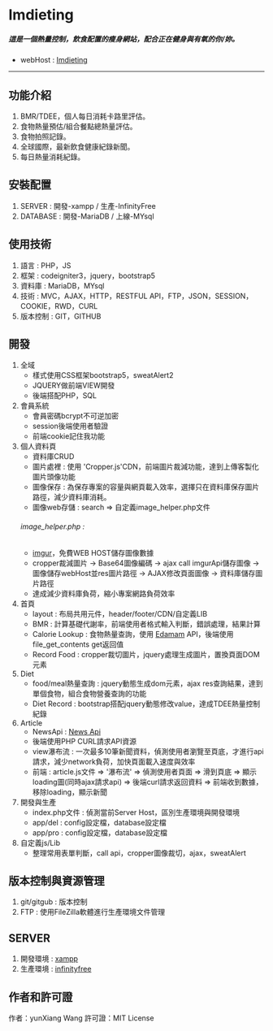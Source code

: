# Imdieting
##### 這是一個熱量控制，飲食配置的瘦身網站，配合正在健身與有氧的你/妳。
- webHost : [Imdieting](http://iamdieting.kesug.com/)
---
## 功能介紹
1. BMR/TDEE，個人每日消耗卡路里評估。
2. 食物熱量預估/組合餐點總熱量評估。
3. 食物拍照記錄。
4. 全球國際，最新飲食健康紀錄新聞。
5. 每日熱量消耗紀錄。
## 安裝配置
1. SERVER : 開發-xampp / 生產-InfinityFree
2. DATABASE : 開發-MariaDB / 上線-MYsql
## 使用技術
1. 語言 : PHP，JS
2. 框架 : codeigniter3，jquery，bootstrap5
3. 資料庫 : MariaDB，MYsql
4. 技術 : MVC，AJAX，HTTP，RESTFUL API，FTP，JSON，SESSION，COOKIE，RWD，CURL
5. 版本控制 : GIT，GITHUB
## 開發
1. 全域
   - 樣式使用CSS框架bootstrap5，sweatAlert2
   - JQUERY做前端VIEW開發
   - 後端搭配PHP，SQL
2. 會員系統
   - 會員密碼bcrypt不可逆加密
   - session後端使用者驗證
   - 前端cookie記住我功能
3. 個人資料頁
   - 資料庫CRUD
   - 圖片處裡 : 使用 'Cropper.js'CDN，前端圖片裁減功能，達到上傳客製化圖片頭像功能
   - 圖像保存 : 為保存專案的容量與網頁載入效率，選擇只在資料庫保存圖片路徑，減少資料庫消耗。
   - 圖像web存儲 : search => 自定義image_helper.php文件
   ###### image_helper.php :
   - [imgur](https://imgur.com/)，免費WEB HOST儲存圖像數據
   - cropper裁減圖片 -> Base64圖像編碼 -> ajax call imgurApi儲存圖像 -> 圖像儲存webHost並res圖片路徑 -> AJAX修改頁面圖像 -> 資料庫儲存圖片路徑
   - 達成減少資料庫負荷，縮小專案網路負荷效率
4. 首頁
   - layout : 布局共用元件，header/footer/CDN/自定義LIB
   - BMR : 計算基礎代謝率，前端使用者格式輸入判斷，錯誤處理，結果計算
   - Calorie Lookup : 食物熱量查詢，使用 [Edamam](https://www.edamam.com/) API，後端使用file_get_contents get返回值
   - Record Food : cropper裁切圖片，jquery處理生成圖片，置換頁面DOM元素
5. Diet
   - food/meal熱量查詢 : jquery動態生成dom元素，ajax res查詢結果，達到單個食物，組合食物營養查詢的功能
   - Diet Record : bootstrap搭配jquery動態修改value，達成TDEE熱量控制紀錄
6. Article
   - NewsApi : [News Api](https://newsapi.org/)
   - 後端使用PHP CURL請求API資源
   - view瀑布流 : 一次最多10筆新聞資料，偵測使用者瀏覽至頁底，才進行api請求，減少network負荷，加快頁面載入速度與效率
   - 前端 : article.js文件 => '瀑布流' => 偵測使用者頁面 => 滑到頁底 => 顯示loading圖(同時ajax請求api) => 後端curl請求返回資料 => 前端收到數據，移除loading，顯示新聞
7. 開發與生產
   - index.php文件 : 偵測當前Server Host，區別生產環境與開發環境
   - app/del : config設定檔，database設定檔
   - app/pro : config設定檔，database設定檔
8. 自定義js/Lib
   - 整理常用表單判斷，call api，cropper圖像裁切，ajax，sweatAlert
## 版本控制與資源管理
1. git/gitgub : 版本控制
2. FTP : 使用FileZilla軟體進行生產環境文件管理
## SERVER
1. 開發環境 : [xampp](https://www.apachefriends.org/zh_tw/download.html)
2. 生產環境 : [infinityfree](https://www.infinityfree.com/)
## 作者和許可證
作者：yunXiang Wang
許可證：MIT License
